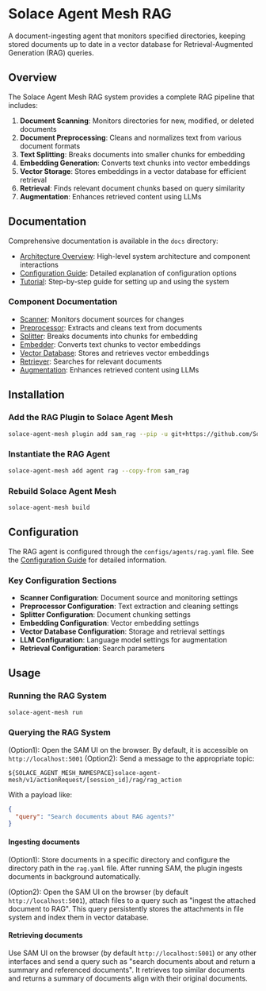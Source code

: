 # Solace Agent Mesh RAG

A document-ingesting agent that monitors specified directories, keeping stored documents up to date in a vector database for Retrieval-Augmented Generation (RAG) queries.

## Overview

The Solace Agent Mesh RAG system provides a complete RAG pipeline that includes:

1. **Document Scanning**: Monitors directories for new, modified, or deleted documents
2. **Document Preprocessing**: Cleans and normalizes text from various document formats
3. **Text Splitting**: Breaks documents into smaller chunks for embedding
4. **Embedding Generation**: Converts text chunks into vector embeddings
5. **Vector Storage**: Stores embeddings in a vector database for efficient retrieval
6. **Retrieval**: Finds relevant document chunks based on query similarity
7. **Augmentation**: Enhances retrieved content using LLMs

## Documentation

Comprehensive documentation is available in the `docs` directory:

- [Architecture Overview](docs/architecture.md): High-level system architecture and component interactions
- [Configuration Guide](docs/configuration.md): Detailed explanation of configuration options
- [Tutorial](docs/tutorial.md): Step-by-step guide for setting up and using the system

### Component Documentation

- [Scanner](docs/components/scanner.md): Monitors document sources for changes
- [Preprocessor](docs/components/preprocessor.md): Extracts and cleans text from documents
- [Splitter](docs/components/splitter.md): Breaks documents into chunks for embedding
- [Embedder](docs/components/embedder.md): Converts text chunks to vector embeddings
- [Vector Database](docs/components/vector_db.md): Stores and retrieves vector embeddings
- [Retriever](docs/components/retriever.md): Searches for relevant documents
- [Augmentation](docs/components/augmentation.md): Enhances retrieved content using LLMs

## Installation

### Add the RAG Plugin to Solace Agent Mesh

```sh
solace-agent-mesh plugin add sam_rag --pip -u git+https://github.com/SolaceLabs/solace-agent-mesh-core-plugins#subdirectory=sam-rag
```

### Instantiate the RAG Agent

```sh
solace-agent-mesh add agent rag --copy-from sam_rag
```

### Rebuild Solace Agent Mesh

```sh
solace-agent-mesh build
```

## Configuration

The RAG agent is configured through the `configs/agents/rag.yaml` file. See the [Configuration Guide](docs/configuration.md) for detailed information.

### Key Configuration Sections

- **Scanner Configuration**: Document source and monitoring settings
- **Preprocessor Configuration**: Text extraction and cleaning settings
- **Splitter Configuration**: Document chunking settings
- **Embedding Configuration**: Vector embedding settings
- **Vector Database Configuration**: Storage and retrieval settings
- **LLM Configuration**: Language model settings for augmentation
- **Retrieval Configuration**: Search parameters

## Usage

### Running the RAG System

```sh
solace-agent-mesh run
```

### Querying the RAG System
(Option1): Open the SAM UI on the browser. By default, it is accessible on ```http://localhost:5001```
(Option2): Send a message to the appropriate topic:

```
${SOLACE_AGENT_MESH_NAMESPACE}solace-agent-mesh/v1/actionRequest/[session_id]/rag/rag_action
```

With a payload like:

```json
{
  "query": "Search documents about RAG agents?"
}
```

#### Ingesting documents
(Option1): Store documents in a specific directory and configure the directory path in the ```rag.yaml``` file.
After running SAM, the plugin ingests documents in background automatically.

(Option2): Open the SAM UI on the browser (by default ```http://localhost:5001```), attach files to a query such as "ingest the attached document to RAG".
This query persistently stores the attachments in file system and index them in vector database.

#### Retrieving documents
Use SAM UI on the browser (by default ```http://localhost:5001```) or any other interfaces and send a query such as "search documents about <your query> and return a summary and referenced documents". It retrieves top similar documents and returns a summary of documents align with their original documents.
